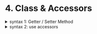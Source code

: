 # 4. Class & Accessors

<details>

<summary>syntax 1: Getter / Setter Method </summary>

![](<../../.gitbook/assets/Screenshot 2023-10-27 at 10.59.41 PM.png>)

In TypeScript, you can create a class with fields (properties) and methods like this:

```typescript
class Customers {
  private firstName: string;
  private lastName: string;

  constructor(firstName: string, lastName: string) {
    this.firstName = firstName;
    this.lastName = lastName;
  }

  // getters
  public getFirstName(): string {
    return this.firstName;
  }

  public getLastName(): string {
    return this.lastName;
  }

  // setters
  public setFirstName(firstName: string): void {
    this.firstName = firstName;
  }

  public setLastName(lastName: string): void {
    this.lastName = lastName;
  }
}
```

In this code, `firstName` and `lastName` are made `private`, meaning they can't be accessed directly from outside the class. If you try to do something like `console.log(customer.firstName)`, TypeScript will give an error.

To access and modify these `private` fields, you can use `get` and `set` methods. These are often called "getter" and "setter" methods. In the above code, `getFirstName`, `getLastName`, `setFirstName`, and `setLastName` are getter and setter methods for `firstName` and `lastName`.

Here's an example of how you can use this class:

```typescript
let customer = new Customers("John", "Doe");

console.log(customer.getFirstName()); // Outputs: John
console.log(customer.getLastName());  // Outputs: Doe

customer.setFirstName("Jane");
customer.setLastName("Smith");

console.log(customer.getFirstName()); // Outputs: Jane
console.log(customer.getLastName());  // Outputs: Smith
```

In this example, we create a new `Customers` object with the first name "John" and the last name "Doe". Then we use the getter methods to access these properties and print them. Finally, we use the setter methods to change the first name to "Jane" and the last name to "Smith", and then print the updated names.

</details>

<details>

<summary>syntax 2: use accessors</summary>

In TypeScript, you can use accessors (`get` and `set`) to create methods that read and write the values of a private field. This allows you to control how that field is accessed and modified.



Here's how you can update the `Customers` class to use accessors:

```typescript
class Customers {
  private _firstName: string;
  private _lastName: string;

  constructor(firstName: string, lastName: string) {
    this._firstName = firstName;
    this._lastName = lastName;
  }

  // getters
  get firstName(): string {
    return this._firstName;
  }

  get lastName(): string {
    return this._lastName;
  }

  // setters
  set firstName(firstName: string) {
    this._firstName = firstName;
  }

  set lastName(lastName: string) {
    this._lastName = lastName;
  }
}
```

In this code, we prepend an underscore `_` to the private field names to differentiate them from the accessor methods. Now, you can access `firstName` and `lastName` as if they were public fields, but behind the scenes, you're calling the accessor methods:

```typescript
let customer = new Customers("John", "Doe");

console.log(customer.firstName); // Outputs: John
console.log(customer.lastName);  // Outputs: Doe

customer.firstName = "Jane";
customer.lastName = "Smith";

console.log(customer.firstName); // Outputs: Jane
console.log(customer.lastName);  // Outputs: Smith
```

In this example, the syntax for getting and setting the `firstName` and `lastName` fields is more concise and similar to accessing regular public fields. However, you're still using the `get` and `set` methods behind the scenes, which gives you control over how these fields are accessed and modified.

</details>
